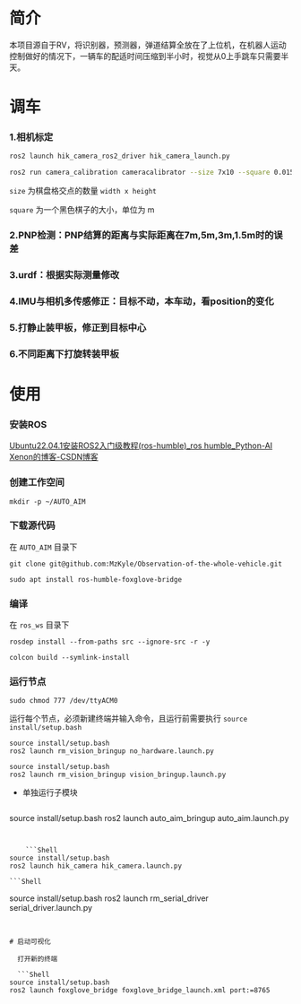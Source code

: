# 简介
本项目源自于RV，将识别器，预测器，弹道结算全放在了上位机，在机器人运动控制做好的情况下，一辆车的配适时间压缩到半小时，视觉从0上手跳车只需要半天。

# 调车
### 1.相机标定
```bash
ros2 launch hik_camera_ros2_driver hik_camera_launch.py

ros2 run camera_calibration cameracalibrator --size 7x10 --square 0.015 image:=/camera/image camera:=/camera
```
`size` 为棋盘格交点的数量 `width x height`

`square` 为一个黑色棋子的大小，单位为 m

### 2.PNP检测：PNP结算的距离与实际距离在7m,5m,3m,1.5m时的误差
### 3.urdf：根据实际测量修改
### 4.IMU与相机多传感修正：目标不动，本车动，看position的变化
### 5.打静止装甲板，修正到目标中心
### 6.不同距离下打旋转装甲板


# 使用
### 安装ROS
  [Ubuntu22.04.1安装ROS2入门级教程(ros-humble)_ros humble_Python-AI Xenon的博客-CSDN博客](https://blog.csdn.net/yxn4065/article/details/127352587)

### 创建工作空间

  ```Shell
mkdir -p ~/AUTO_AIM
```

### 下载源代码

  在 `AUTO_AIM` 目录下

  ```Shell
git clone git@github.com:MzKyle/Observation-of-the-whole-vehicle.git
```


  ```Shell
sudo apt install ros-humble-foxglove-bridge
```


### 编译

  在 `ros_ws` 目录下

  ```Shell
rosdep install --from-paths src --ignore-src -r -y
```


  ```Shell
colcon build --symlink-install
```


### 运行节点

  ```Shell
sudo chmod 777 /dev/ttyACM0
```


  运行每个节点，必须新建终端并输入命令，且运行前需要执行 `source install/setup.bash`

  ```Shell
source install/setup.bash
ros2 launch rm_vision_bringup no_hardware.launch.py
```


  ```Shell
source install/setup.bash
ros2 launch rm_vision_bringup vision_bringup.launch.py
```


  - 单独运行子模块

    ```Shell
source install/setup.bash
ros2 launch auto_aim_bringup auto_aim.launch.py 
```


    ```Shell
source install/setup.bash
ros2 launch hik_camera hik_camera.launch.py
```


    ```Shell
source install/setup.bash
ros2 launch rm_serial_driver serial_driver.launch.py
```


# 启动可视化

  打开新的终端

  ```Shell
source install/setup.bash
ros2 launch foxglove_bridge foxglove_bridge_launch.xml port:=8765
```


